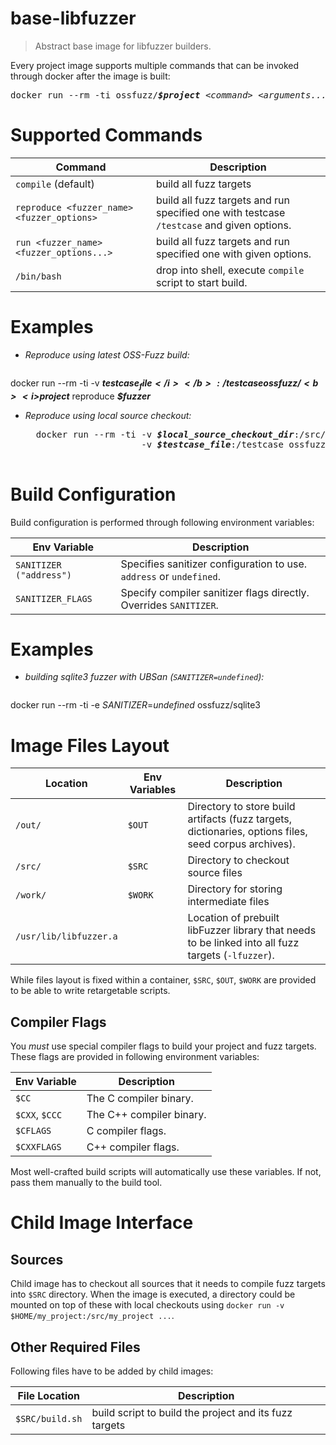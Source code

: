 # base-libfuzzer
> Abstract base image for libfuzzer builders.

Every project image supports multiple commands that can be invoked through docker after the image is built:

<pre>
docker run --rm -ti ossfuzz/<b><i>$project</i></b> <i>&lt;command&gt;</i> <i>&lt;arguments...&gt;</i>
</pre>

# Supported Commands

| Command | Description |
|---------|-------------|
| `compile` (default) | build all fuzz targets
| `reproduce <fuzzer_name> <fuzzer_options>` | build all fuzz targets and run specified one with testcase `/testcase` and given options.
| `run <fuzzer_name> <fuzzer_options...>` | build all fuzz targets and run specified one with given options.
| `/bin/bash` | drop into shell, execute `compile` script to start build.

# Examples

- *Reproduce using latest OSS-Fuzz build:*

   <pre>
docker run --rm -ti -v <b><i>$testcase_file</i></b>:/testcase ossfuzz/<b><i>$project</i></b> reproduce <b><i>$fuzzer</i></b>
   </pre>

- *Reproduce using local source checkout:*

    <pre>
    docker run --rm -ti -v <b><i>$local_source_checkout_dir</i></b>:/src/<b><i>$project</i></b> \
                        -v <b><i>$testcase_file</i></b>:/testcase ossfuzz/<b><i>$project</i></b> reproduce <b><i>$fuzzer</i></b>
    </pre>


# Build Configuration

Build configuration is performed through following environment variables:

| Env Variable     | Description
| -------------    | --------
| `SANITIZER ("address")` | Specifies sanitizer configuration to use. `address` or `undefined`.
| `SANITIZER_FLAGS` | Specify compiler sanitizer flags directly. Overrides `SANITIZER`.

# Examples

- *building sqlite3 fuzzer with UBSan (`SANITIZER=undefined`):*

   <pre>
docker run --rm -ti -e <i>SANITIZER</i>=<i>undefined</i> ossfuzz/sqlite3
   </pre>



# Image Files Layout

| Location|Env Variables| Description |
|---------| -------- | ----------  |
| `/out/` | `$OUT`         | Directory to store build artifacts (fuzz targets, dictionaries, options files, seed corpus archives). |
| `/src/` | `$SRC`         | Directory to checkout source files |
| `/work/`| `$WORK`        | Directory for storing intermediate files |
| `/usr/lib/libfuzzer.a` | | Location of prebuilt libFuzzer library that needs to be linked into all fuzz targets (`-lfuzzer`). |

While files layout is fixed within a container, `$SRC`, `$OUT`, `$WORK` are
provided to be able to write retargetable scripts.


## Compiler Flags

You *must* use special compiler flags to build your project and fuzz targets.
These flags are provided in following environment variables:

| Env Variable    | Description
| -------------   | --------
| `$CC`           | The C compiler binary.
| `$CXX`, `$CCC`  | The C++ compiler binary.
| `$CFLAGS`       | C compiler flags.
| `$CXXFLAGS`     | C++ compiler flags.

Most well-crafted build scripts will automatically use these variables. If not,
pass them manually to the build tool.


# Child Image Interface

## Sources

Child image has to checkout all sources that it needs to compile fuzz targets into
`$SRC` directory. When the image is executed, a directory could be mounted on top 
of these with local checkouts using
`docker run -v $HOME/my_project:/src/my_project ...`.

## Other Required Files

Following files have to be added by child images:

| File Location   | Description |
| -------------   | ----------- |
| `$SRC/build.sh` | build script to build the project and its fuzz targets |

